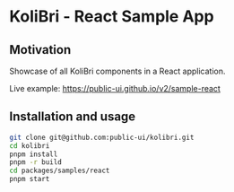 # KoliBri - React Sample App

## Motivation

Showcase of all KoliBri components in a React application.

Live example: <https://public-ui.github.io/v2/sample-react>

## Installation and usage

```bash
git clone git@github.com:public-ui/kolibri.git
cd kolibri
pnpm install
pnpm -r build
cd packages/samples/react
pnpm start
```
